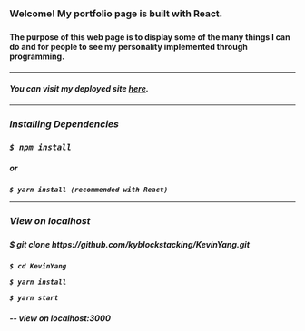 
<h3>Welcome! My portfolio page is built with React.<h3>

  

<h4>The purpose of this web page is to display some of the many things I can do and for people to see my personality implemented through programming.<h4>

  

<hr/>

  

<h5>You can visit my deployed site <a  href='https://kevinyang.herokuapp.com/'  target='_blank'>here<a>.<h5>

  

<hr/>

  

<h3>Installing Dependencies<h3>

  

```$ npm install```

  

<h5>or</h5>

  

```$ yarn install (recommended with React)```

  

<hr/>

  

<h3>View on localhost<h3>

  

<h5>$ git clone https://github.com/kyblockstacking/KevinYang.git</h5>

  

```$ cd KevinYang```

  

```$ yarn install```

  

```$ yarn start```

  

<h5>-- view on localhost:3000</h5>